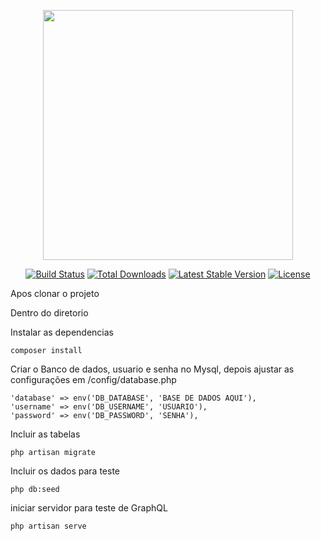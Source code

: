 <p align="center"><img src="https://res.cloudinary.com/dtfbvvkyp/image/upload/v1566331377/laravel-logolockup-cmyk-red.svg" width="400"></p>

<p align="center">
<a href="https://travis-ci.org/laravel/framework"><img src="https://travis-ci.org/laravel/framework.svg" alt="Build Status"></a>
<a href="https://packagist.org/packages/laravel/framework"><img src="https://poser.pugx.org/laravel/framework/d/total.svg" alt="Total Downloads"></a>
<a href="https://packagist.org/packages/laravel/framework"><img src="https://poser.pugx.org/laravel/framework/v/stable.svg" alt="Latest Stable Version"></a>
<a href="https://packagist.org/packages/laravel/framework"><img src="https://poser.pugx.org/laravel/framework/license.svg" alt="License"></a>
</p>


Apos clonar o projeto

Dentro do diretorio

Instalar as dependencias

    composer install

Criar o Banco de dados, usuario e senha no Mysql, depois ajustar as configurações em 
/config/database.php

    'database' => env('DB_DATABASE', 'BASE DE DADOS AQUI'),
    'username' => env('DB_USERNAME', 'USUARIO'),
    'password' => env('DB_PASSWORD', 'SENHA'),

Incluir as tabelas

    php artisan migrate

Incluir os dados para teste

    php db:seed

iniciar servidor para teste de GraphQL

    php artisan serve

